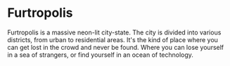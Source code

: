 # Furtropolis

Furtropolis is a massive neon-lit city-state. The city is divided into various districts, from urban to residential areas. It's the kind of place where you can get lost in the crowd and never be found. Where you can lose yourself in a sea of strangers, or find yourself in an ocean of technology.
